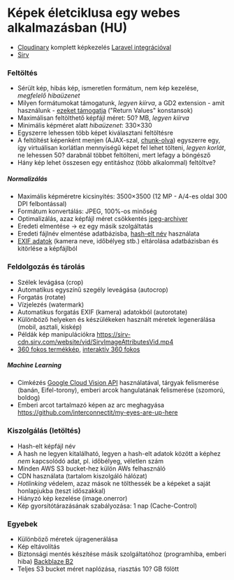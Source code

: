 # Képek életciklusa egy webes alkalmazásban (HU)

- [Cloudinary](https://cloudinary.com/features/image_manipulation) komplett képkezelés
  [Laravel integrációval](https://github.com/jrm2k6/cloudder)
- [Sirv](https://sirv.com/)


### Feltöltés

- Sérült kép, hibás kép, ismeretlen formátum, nem kép kezelése, *megfelelő hibaüzenet*
- Milyen formátumokat támogatunk, *legyen kiírva*, a GD2 extension - amit használunk -
  [ezeket támogatja](http://php.net/manual/en/function.imagetypes.php) ("Return Values" konstansok)
- Maximálisan feltölthető képfájl méret: 50? MB, *legyen kiírva*
- Minimális képméret alatt *hibaüzenet*: 330×330
- Egyszerre lehessen több képet kiválasztani feltöltésre
- A feltöltést képenként menjen (AJAX-szal, [chunk-olva](https://github.com/pionl/laravel-chunk-upload))
  egyszerre egy, így virtuálisan korlátlan mennyiségű képet fel lehet tölteni,
  *legyen korlát*, ne lehessen 50? darabnál többet feltölteni, mert lefagy a böngésző
- Hány kép lehet összesen egy entitáshoz (több alkalommal) feltöltve?

##### Normalizálás

- Maximális képméretre kicsinyítés: 3500×3500 (12 MP - A/4-es oldal 300 DPI felbontással)
- Formátum konvertálás: JPEG, 100%-os minőség
- Optimalizálás, azaz képfájl méret csökkentés [jpeg-archiver](https://github.com/danielgtaylor/jpeg-archive)
- Eredeti elmentése -> ez egy másik szolgáltatás
- Eredeti fájlnév elmentése adatbázisba,
  [hash-elt név](https://support.cloudinary.com/hc/en-us/articles/202520632--Can-our-users-upload-private-images-which-are-not-accessible-through-a-public-URL-)
  használata
- [EXIF adatok](https://hu.wikipedia.org/wiki/Exif) (kamera neve, időbélyeg stb.) eltárolása adatbázisban
  és kitörlése a képfájlból


### Feldolgozás és tárolás

- Szélek levágása (crop)
- Automatikus egyszínű szegély leveágása (autocrop)
- Forgatás (rotate)
- Vízjelezés (watermark)
- Automatikus forgatás EXIF (kamera) adatokból (autorotate)
- Különböző helyeken és készülékeken használt méretek legenerálása (mobil, asztali, kiskép)
- Példák kép manipulációkra https://sirv-cdn.sirv.com/website/vid/SirvImageAttributesVid.mp4
- [360 fokos termékkép](https://cloudinary.com/blog/add_the_360_product_viewer_to_your_commerce_site_with_cloudinary),
  [interaktív 360 fokos](https://sirv.com/features/360-product-viewer/)

##### Machine Learning

- Cimkézés [Google Cloud Vision API](https://cloud.google.com/vision/) használatával,
  tárgyak felismerése (banán, Eifel-torony), emberi arcok hangulatának felismerése (szomorú, boldog)
- Emberi arcot tartalmazó képen az arc meghagyása https://github.com/interconnectit/my-eyes-are-up-here


### Kiszolgálás (letöltés)

- Hash-elt képfájl név
- A hash ne legyen kitalálható, legyen a hash-elt adatok között a képhez *nem* kapcsolódó adat,
  pl. időbélyeg, véletlen szám
- Minden AWS S3 bucket-hez külön AWs felhasználó
- CDN használata (tartalom kiszolgáló hálózat)
- *Hotlinking* védelem, azaz mások ne tölthessék be a képeket a saját honlapjukba (teszt időszakkal)
- Hiányzó kép kezelése (image.onerror)
- Kép gyorsítótárazásának szabályozása: 1 nap (Cache-Control)


### Egyebek

- Különböző méretek újragenerálása
- Kép eltávolítás
- Biztonsági mentés készítése másik szolgáltatóhoz (programhiba, emberi hiba)
  [Backblaze B2](https://www.backblaze.com/b2/docs/quick_command_line.html)
- Teljes S3 bucket méret naplózása, riasztás 10? GB fölött
